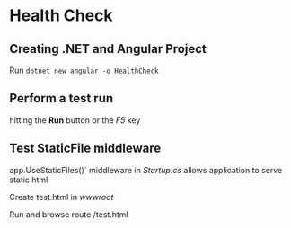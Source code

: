 # Health Check

## Creating .NET and Angular Project

Run `dotnet new angular -o HealthCheck`

## Perform a test run

hitting the **Run** button or the *F5* key

## Test StaticFile middleware

app.UseStaticFiles()` middleware in *Startup.cs* allows application to serve static html

Create test.html in *wwwroot*

Run and browse route /test.html